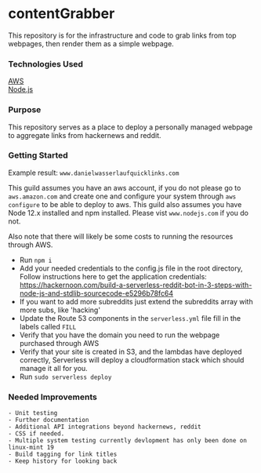 # contentGrabber
This repository is for the infrastructure and code to grab links from top webpages, then render them as a simple webpage. 

### Technologies Used

[AWS]('aws.amazon.com')  
[Node.js]('www.nodejs.org')

### Purpose

This repository serves as a place to deploy a personally managed webpage to aggregate links from hackernews and reddit.
### Getting Started

Example result: `www.danielwasserlaufquicklinks.com`

This guild assumes you have an aws account, if you do not please go to `aws.amazon.com` and create one and configure your system through `aws configure` to be able to deploy to aws. This guild also assumes you have Node 12.x installed and npm installed. Please vist `www.nodejs.com` if you do not. 

Also note that there will likely be some costs to running the resources through AWS. 

 - Run `npm i` 
 - Add your needed credentials to the config.js file in the root directory, Follow instructions here to get the application credentials: https://hackernoon.com/build-a-serverless-reddit-bot-in-3-steps-with-node-js-and-stdlib-sourcecode-e5296b78fc64
 - If you want to add more subreddits just extend the subreddits array with more subs, like 'hacking'
 - Update the Route 53 components in the `serverless.yml` file fill in the labels called `FILL`
 - Verify that you have the domain you need to run the webpage purchased through AWS
 - Verify that your site is created in S3, and the lambdas have deployed correctly, Serverless will deploy a cloudformation stack which should manage it all for you. 
 - Run `sudo serverless deploy` 



 ### Needed Improvements
    - Unit testing 
    - Further documentation 
    - Additional API integrations beyond hackernews, reddit 
    - CSS if needed. 
    - Multiple system testing currently devlopment has only been done on linux-mint 19
    - Build tagging for link titles 
    - Keep history for looking back
   